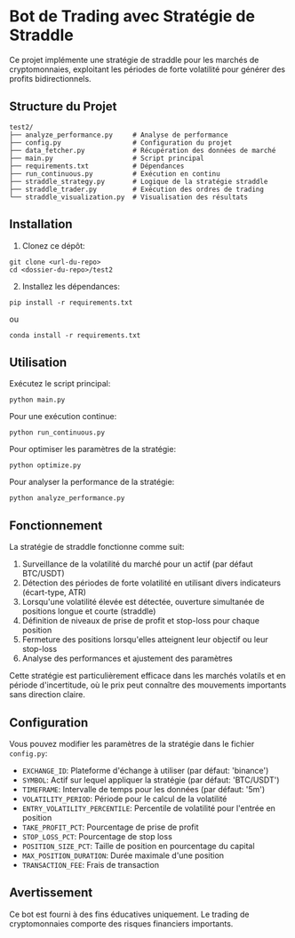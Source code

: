 # Bot de Trading avec Stratégie de Straddle

Ce projet implémente une stratégie de straddle pour les marchés de cryptomonnaies, exploitant les périodes de forte volatilité pour générer des profits bidirectionnels.

## Structure du Projet

```
test2/
├── analyze_performance.py     # Analyse de performance
├── config.py                  # Configuration du projet
├── data_fetcher.py            # Récupération des données de marché
├── main.py                    # Script principal
├── requirements.txt           # Dépendances
├── run_continuous.py          # Exécution en continu
├── straddle_strategy.py       # Logique de la stratégie straddle
├── straddle_trader.py         # Exécution des ordres de trading
└── straddle_visualization.py  # Visualisation des résultats
```

## Installation

1. Clonez ce dépôt:
```
git clone <url-du-repo>
cd <dossier-du-repo>/test2
```

2. Installez les dépendances:
```
pip install -r requirements.txt  
```
ou

```
conda install -r requirements.txt  
```


## Utilisation

Exécutez le script principal:
```
python main.py
```

Pour une exécution continue:
```
python run_continuous.py
```

Pour optimiser les paramètres de la stratégie:
```
python optimize.py
```

Pour analyser la performance de la stratégie:
```
python analyze_performance.py
```

## Fonctionnement

La stratégie de straddle fonctionne comme suit:

1. Surveillance de la volatilité du marché pour un actif (par défaut BTC/USDT)
2. Détection des périodes de forte volatilité en utilisant divers indicateurs (écart-type, ATR)
3. Lorsqu'une volatilité élevée est détectée, ouverture simultanée de positions longue et courte (straddle)
4. Définition de niveaux de prise de profit et stop-loss pour chaque position
5. Fermeture des positions lorsqu'elles atteignent leur objectif ou leur stop-loss
6. Analyse des performances et ajustement des paramètres

Cette stratégie est particulièrement efficace dans les marchés volatils et en période d'incertitude, où le prix peut connaître des mouvements importants sans direction claire.

## Configuration

Vous pouvez modifier les paramètres de la stratégie dans le fichier `config.py`:

- `EXCHANGE_ID`: Plateforme d'échange à utiliser (par défaut: 'binance')
- `SYMBOL`: Actif sur lequel appliquer la stratégie (par défaut: 'BTC/USDT')
- `TIMEFRAME`: Intervalle de temps pour les données (par défaut: '5m')
- `VOLATILITY_PERIOD`: Période pour le calcul de la volatilité
- `ENTRY_VOLATILITY_PERCENTILE`: Percentile de volatilité pour l'entrée en position
- `TAKE_PROFIT_PCT`: Pourcentage de prise de profit
- `STOP_LOSS_PCT`: Pourcentage de stop loss
- `POSITION_SIZE_PCT`: Taille de position en pourcentage du capital
- `MAX_POSITION_DURATION`: Durée maximale d'une position
- `TRANSACTION_FEE`: Frais de transaction

## Avertissement

Ce bot est fourni à des fins éducatives uniquement. Le trading de cryptomonnaies comporte des risques financiers importants.
